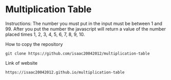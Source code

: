 # Multiplication Table

Instructions: The number you must put in the input must be between 1 and 99. After you put the number the javascript will return a value of the number placed times 1, 2, 3, 4, 5, 6, 7, 8, 9, 10.

How to copy the repository

```git
git clone https://github.com/isaac20042012/multiplication-table
```

Link of website

```git
https://isaac20042012.github.io/multiplication-table
```
